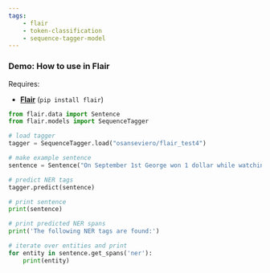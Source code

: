 ```yaml
---
tags:
    - flair
    - token-classification
    - sequence-tagger-model
---
```


### Demo: How to use in Flair

Requires:
- **[Flair](https://github.com/flairNLP/flair/)** (`pip install flair`)

```python
from flair.data import Sentence
from flair.models import SequenceTagger

# load tagger
tagger = SequenceTagger.load("osanseviero/flair_test4")

# make example sentence
sentence = Sentence("On September 1st George won 1 dollar while watching Game of Thrones.")

# predict NER tags
tagger.predict(sentence)

# print sentence
print(sentence)

# print predicted NER spans
print('The following NER tags are found:')

# iterate over entities and print
for entity in sentence.get_spans('ner'):
    print(entity)
```